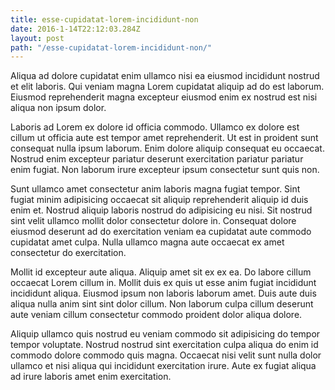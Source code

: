 ```yaml
---
title: esse-cupidatat-lorem-incididunt-non
date: 2016-1-14T22:12:03.284Z
layout: post
path: "/esse-cupidatat-lorem-incididunt-non/"
---
```


Aliqua ad dolore cupidatat enim ullamco nisi ea eiusmod incididunt nostrud et elit laboris. Qui veniam magna Lorem cupidatat aliquip ad do est laborum. Eiusmod reprehenderit magna excepteur eiusmod enim ex nostrud est nisi aliqua non ipsum dolor.

Laboris ad Lorem ex dolore id officia commodo. Ullamco ex dolore est cillum ut officia aute est tempor amet reprehenderit. Ut est in proident sunt consequat nulla ipsum laborum. Enim dolore aliquip consequat eu occaecat. Nostrud enim excepteur pariatur deserunt exercitation pariatur pariatur enim fugiat. Non laborum irure excepteur ipsum consectetur sunt quis non.

Sunt ullamco amet consectetur anim laboris magna fugiat tempor. Sint fugiat minim adipisicing occaecat sit aliquip reprehenderit aliquip id duis enim et. Nostrud aliquip laboris nostrud do adipisicing eu nisi. Sit nostrud sint velit ullamco mollit dolor consectetur dolore in. Consequat dolore eiusmod deserunt ad do exercitation veniam ea cupidatat aute commodo cupidatat amet culpa. Nulla ullamco magna aute occaecat ex amet consectetur do exercitation.

Mollit id excepteur aute aliqua. Aliquip amet sit ex ex ea. Do labore cillum occaecat Lorem cillum in. Mollit duis ex quis ut esse anim fugiat incididunt incididunt aliqua. Eiusmod ipsum non laboris laborum amet. Duis aute duis aliqua nulla anim sint sint dolor cillum. Non laborum culpa cillum deserunt aute veniam cillum consectetur commodo proident dolor aliqua dolore.

Aliquip ullamco quis nostrud eu veniam commodo sit adipisicing do tempor tempor voluptate. Nostrud nostrud sint exercitation culpa aliqua do enim id commodo dolore commodo quis magna. Occaecat nisi velit sunt nulla dolor ullamco et nisi aliqua qui incididunt exercitation irure. Aute ex fugiat aliqua ad irure laboris amet enim exercitation.